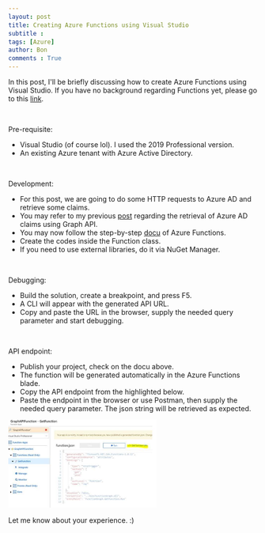 ```yaml
---
layout: post
title: Creating Azure Functions using Visual Studio
subtitle :
tags: [Azure]
author: Bon
comments : True
---
```


In this post, I'll be briefly discussing how to create Azure Functions using Visual Studio. If you have no background regarding Functions yet, please go to this [link](https://docs.microsoft.com/en-us/azure/azure-functions/).

<br>

Pre-requisite:
-	Visual Studio (of course lol). I used the 2019 Professional version.
-	An existing Azure tenant with Azure Active Directory.

<br>

Development:
-	For this post, we are going to do some HTTP requests to Azure AD and retrieve some claims.
- You may refer to my previous [post](https://bonasfvck.github.io/2020/01/10/retrieving-claims-azure-graph-sitecore.html) regarding the retrieval of Azure AD claims using Graph API.
-	You may now follow the step-by-step [docu](https://tutorials.visualstudio.com/first-azure-function/create-app) of Azure Functions.
- Create the codes inside the Function class.
- If you need to use external libraries, do it via NuGet Manager.

<br>

Debugging:
-	Build the solution, create a breakpoint, and press F5.
-	A CLI will appear with the generated API URL.
-	Copy and paste the URL in the browser, supply the needed query parameter and start debugging.

<br>

API endpoint:
-	Publish your project, check on the docu above.
-	The function will be generated automatically in the Azure Functions blade.
-	Copy the API endpoint from the highlighted below.
-	Paste the endpoint in the browser or use Postman, then supply the needed query parameter. The json string will be retrieved as expected.

<img src="/assets/img/azure_function1.jpg" alt="Azure Function" style="width: 300px;">

<br>

Let me know about your experience. :)
